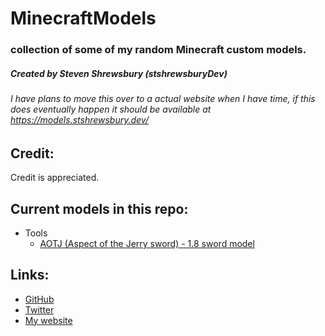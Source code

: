# MinecraftModels
### collection of some of my random Minecraft custom models.
##### Created by Steven Shrewsbury (stshrewsburyDev)
###### I have plans to move this over to a actual website when I have time, if this does eventually happen it should be available at https://models.stshrewsbury.dev/

Credit:
-------
Credit is appreciated.


Current models in this repo:
----------------------------

* Tools
  * [AOTJ (Aspect of the Jerry sword) - 1.8 sword model](https://github.com/stshrewsburyDev/MinecraftModels/tree/master/tools/AOTJ/)


Links:
------
* [GitHub](https://github.com/stshrewsburyDev/)
* [Twitter](https://twitter.com/stshrewsburyDev/)
* [My website](https://stshrewsburydev.github.io/)

